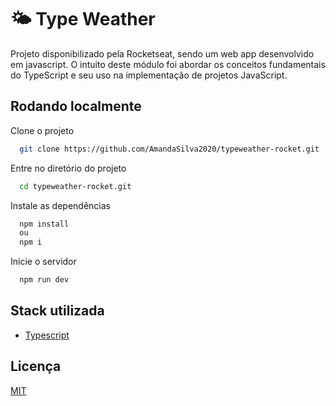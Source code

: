 # 🌤️ Type Weather

Projeto disponibilizado pela Rocketseat, sendo um web app desenvolvido em javascript.
O intuito deste módulo foi abordar os conceitos fundamentais do TypeScript e seu uso na implementação de projetos JavaScript.

## Rodando localmente

Clone o projeto

```bash
  git clone https://github.com/AmandaSilva2020/typeweather-rocket.git
```

Entre no diretório do projeto

```bash
  cd typeweather-rocket.git
```

Instale as dependências

```bash
  npm install
  ou
  npm i
```

Inicie o servidor

```bash
  npm run dev
```

## Stack utilizada
- [Typescript](https://www.typescriptlang.org/)

## Licença

[MIT](https://choosealicense.com/licenses/mit/)

